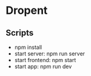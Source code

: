 # Dropent

## Scripts
- npm install
- start server: npm run server
- start frontend: npm start
- start app: npm run dev



